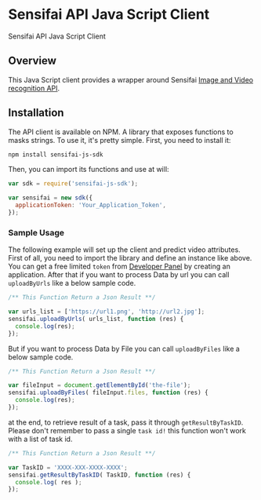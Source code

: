 Sensifai API Java Script Client
====================

Sensifai API Java Script Client

## Overview
This Java Script client provides a wrapper around Sensifai [Image and Video recognition API](https://developer.sensifai.com).

## Installation
The API client is available on NPM. A library that exposes functions to masks strings. To use it, it's pretty simple. First, you need to install it:

```sh
npm install sensifai-js-sdk
```

Then, you can import its functions and use at will:

```js
var sdk = require('sensifai-js-sdk');

var sensifai = new sdk({
  applicationToken: 'Your_Application_Token',
});
```


### Sample Usage
The following example will set up the client and predict video attributes.
First of all, you need to import the library and define an instance like above.
You can get a free limited `token` from [Developer Panel](https://developer.sensifai.com)  by creating an application.
After that if you want to process Data by url you can call `uploadByUrls` like a below sample code. 

```js
/** This Function Return a Json Result **/

var urls_list = ['https://url1.png', 'http://url2.jpg'];
sensifai.uploadByUrls( urls_list, function (res) {
  console.log(res);
});
```

But if you want to process Data by File you can call `uploadByFiles` like a below sample code. 

```js
/** This Function Return a Json Result **/

var fileInput = document.getElementById('the-file');
sensifai.uploadByFiles( fileInput.files, function (res) {
  console.log(res);
});
```

at the end, to retrieve result of a task, pass it through `getResultByTaskID`.
Please don't remember to pass a single `task id!` this function won't work with a list of task id.


```js
/** This Function Return a Json Result **/

var TaskID = 'XXXX-XXX-XXXX-XXXX';
sensifai.getResultByTaskID( TaskID, function (res) {
  console.log( res );
});
```
